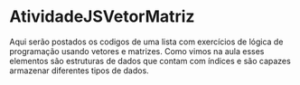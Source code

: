 # AtividadeJSVetorMatriz
Aqui serão postados os codigos de uma lista com exercícios de lógica de programação usando vetores e matrizes. Como vimos na aula esses elementos são estruturas de dados que contam com índices e são capazes armazenar diferentes tipos de dados.
